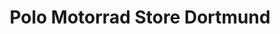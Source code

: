 ---
title: "Polo Motorrad Store Dortmund"
url: /dortmund/polo-motorrad-store-dortmund/
shop: Motorrad
---